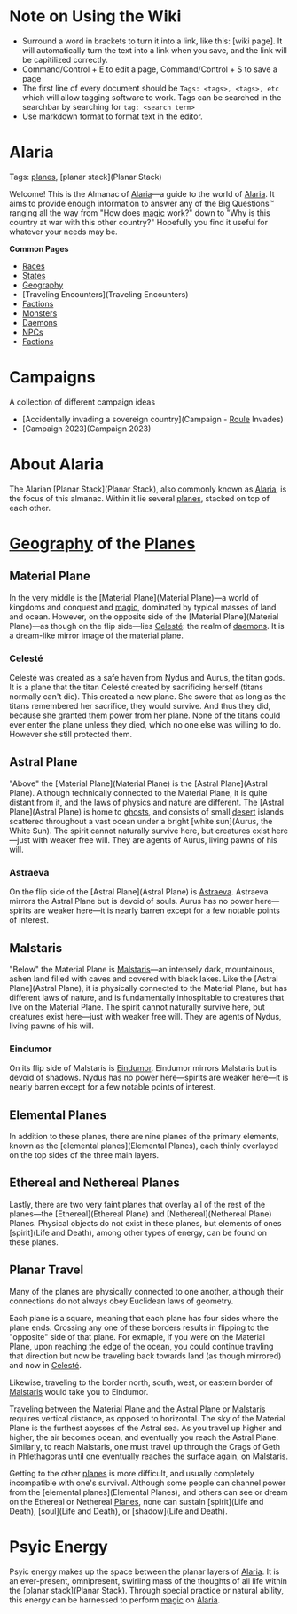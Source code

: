 # Note on Using the Wiki

- Surround a word in brackets to turn it into a link, like this: \[wiki page\]. It will automatically turn the text into a link when you save, and the link will be capitilized correctly.
- Command/Control + E to edit a page, Command/Control + S to save a page
- The first line of every document should be `Tags: <tags>, <tags>, etc` which will allow tagging software to work. Tags can be searched in the searchbar by searching for `tag: <search term>`
- Use markdown format to format text in the editor.


# Alaria

Tags: [planes](Planes), [planar stack](Planar Stack)

Welcome! This is the Almanac of [Alaria](Alaria)—a guide to the world of [Alaria](Alaria). It aims to provide enough information to answer any of the Big Questions™ ranging all the way from "How does [magic](Magic) work?" down to "Why is this country at war with this other country?" Hopefully you find it useful for whatever your needs may be.

**Common Pages**

- [Races](Races)
- [States](States)
- [Geography](Geography)
- [Traveling Encounters](Traveling Encounters)
- [Factions](Factions)
- [Monsters](Monsters)
- [Daemons](Daemons)
- [NPCs](NPCs)
- [Factions](Factions)

# Campaigns

A collection of different campaign ideas

- [Accidentally invading a sovereign country](Campaign - [Roule](Roule) Invades)
- [Campaign 2023](Campaign 2023)

# About Alaria

 The Alarian [Planar Stack](Planar Stack), also commonly known as [Alaria](Alaria), is the focus of this almanac. Within it lie several [planes](Planes), stacked on top of each other. 

# [Geography](Geography) of the [Planes](Planes)


## Material Plane

In the very middle is the [Material Plane](Material Plane)—a world of kingdoms and conquest and [magic](Magic), dominated by typical masses of land and ocean. However, on the opposite side of the [Material Plane](Material Plane)—as though on the flip side—lies [Celesté](Celesté): the realm of [daemons](Daemons). It is a dream-like mirror image of the material plane. 

### Celesté

Celesté was created as a safe haven from Nydus and Aurus, the titan gods. It is a plane that the titan Celesté created by sacrificing herself (titans normally can't die). This created a new plane. She swore that as long as the titans remembered her sacrifice, they would survive. And thus they did, because she granted them power from her plane. None of the titans could ever enter the plane unless they died, which no one else was willing to do. However she still protected them.

## Astral Plane 

"Above" the [Material Plane](Material Plane) is the [Astral Plane](Astral Plane). Although technically connected to the Material Plane, it is quite distant from it, and the laws of physics and nature are different. The [Astral Plane](Astral Plane) is home to [ghosts](Ghosts), and consists of small [desert](Deserts) islands scattered throughout a vast ocean under a bright [white sun](Aurus, the White Sun). The spirit cannot naturally survive here, but creatures exist here—just with weaker free will. They are agents of Aurus, living pawns of his will.

### Astraeva

On the flip side of the [Astral Plane](Astral Plane) is [Astraeva](Astraeva). Astraeva mirrors the Astral Plane but is devoid of souls. Aurus has no power here—spirits are weaker here—it is nearly barren except for a few notable points of interest.

## Malstaris

"Below" the Material Plane is [Malstaris](Malstaris)—an intensely dark, mountainous, ashen land filled with caves and covered with black lakes. Like the [Astral Plane](Astral Plane), it is physically connected to the Material Plane, but has different laws of nature, and is fundamentally inhospitable to creatures that live on the Material Plane. The spirit cannot naturally survive here, but creatures exist here—just with weaker free will. They are agents of Nydus, living pawns of his will.

### Eindumor

On its flip side of Malstaris is [Eindumor](Eindumor). Eindumor mirrors Malstaris but is devoid of shadows. Nydus has no power here—spirits are weaker here—it is nearly barren except for a few notable points of interest. 

## Elemental Planes

In addition to these planes, there are nine planes of the primary elements, known as the [elemental planes](Elemental Planes), each thinly overlayed on the top sides of the three main layers. 

## Ethereal and Nethereal Planes

Lastly, there are two very faint planes that overlay all of the rest of the planes—the [Ethereal](Ethereal Plane) and [Nethereal](Nethereal Plane) Planes. Physical objects do not exist in these planes, but elements of ones [spirit](Life and Death), among other types of energy, can be found on these planes. 

## Planar Travel

Many of the planes are physically connected to one another, although their connections do not always obey Euclidean laws of geometry. 

Each plane is a square, meaning that each plane has four sides where the plane ends. Crossing any one of these borders results in flipping to the "opposite" side of that plane. For exmaple, if you were on the Material Plane, upon reaching the edge of the ocean, you could continue travling that direction but now be traveling back towards land (as though mirrored) and now in [Celesté](Celesté). 

Likewise, traveling to the border north, south, west, or eastern border of [Malstaris](Malstaris) would take you to Eindumor. 

Traveling between the Material Plane and the Astral Plane or [Malstaris](Malstaris) requires vertical distance, as opposed to horizontal. The sky of the Material Plane is the furthest abysses of the Astral sea. As you travel up higher and higher, the air becomes ocean, and eventually you reach the Astral Plane. Similarly, to reach Malstaris, one must travel up through the Crags of Geth in Phlethagoras until one eventually reaches the surface again, on Malstaris.

Getting to the other [planes](Planes) is more difficult, and usually completely incompatible with one's survival. Although some people can channel power from the [elemental planes](Elemental Planes), and others can see or dream on the Ethereal or Nethereal [Planes](Planes), none can sustain [spirit](Life and Death), [soul](Life and Death), or [shadow](Life and Death).

# Psyic Energy

Psyic energy makes up the space between the planar layers of [Alaria](Alaria). It is an ever-present, omnipresent, swirling mass of the thoughts of all life within the [planar stack](Planar Stack). Through special practice or natural ability, this energy can be harnessed to perform [magic](Magic) on [Alaria](Alaria). 
